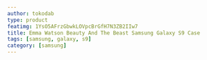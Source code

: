```yaml
---
author: tokodab
type: product
featimg: 1YsO5AFrzGbwkLOVpcBrGfH7N3ZB2IIw7
title: Emma Watson Beauty And The Beast Samsung Galaxy S9 Case
tags: [samsung, galaxy, s9]
category: [samsung]
---
```

